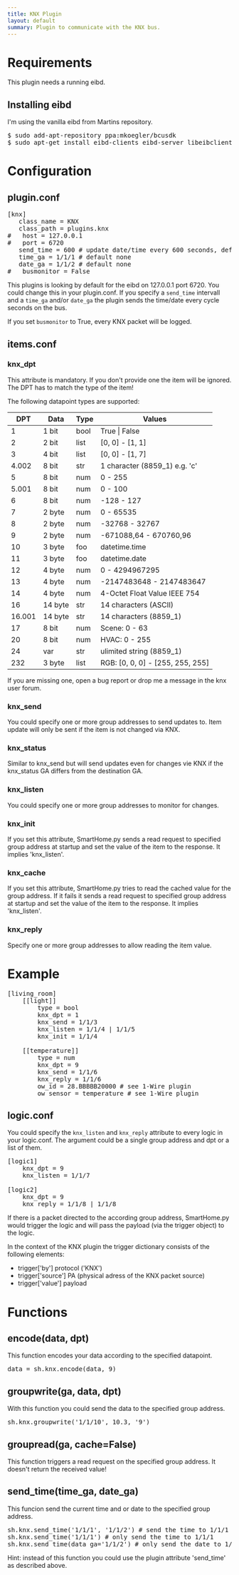```yaml
---
title: KNX Plugin
layout: default
summary: Plugin to communicate with the KNX bus.
---
```


Requirements
============
This plugin needs a running eibd.

Installing eibd
---------------
I'm using the vanilla eibd from Martins repository.
<pre>$ sudo add-apt-repository ppa:mkoegler/bcusdk
$ sudo apt-get install eibd-clients eibd-server libeibclient-dev</pre>


Configuration
=============

plugin.conf
-----------

<pre>
[knx]
   class_name = KNX
   class_path = plugins.knx
#   host = 127.0.0.1
#   port = 6720
   send_time = 600 # update date/time every 600 seconds, default none
   time_ga = 1/1/1 # default none
   date_ga = 1/1/2 # default none
#   busmonitor = False
</pre>

This plugins is looking by default for the eibd on 127.0.0.1 port 6720. You could change this in your plugin.conf.
If you specify a `send_time` intervall and a `time_ga` and/or `date_ga` the plugin sends the time/date every cycle seconds on the bus.

If you set `busmonitor` to True, every KNX packet will be logged.

items.conf
--------------

### knx_dpt
This attribute is mandatory. If you don't provide one the item will be ignored.
The DPT has to match the type of the item!

The following datapoint types are supported:

| DPT | Data | Type | Values |
|--------|------|------------|--------|
| 1 | 1 bit | bool | True &#124; False |
| 2 | 2 bit | list | [0, 0] - [1, 1] |
| 3 | 4 bit | list | [0, 0] - [1, 7] |
| 4.002 | 8 bit | str | 1 character (8859_1) e.g. 'c'|
| 5 | 8 bit | num | 0 - 255 |
| 5.001 | 8 bit | num | 0 - 100 |
| 6 | 8 bit | num | -128 - 127 |
| 7 | 2 byte | num | 0 - 65535 |
| 8 | 2 byte | num | -32768 - 32767 |
| 9 | 2 byte | num | -671088,64 - 670760,96 |
| 10 | 3 byte | foo | datetime.time |
| 11 | 3 byte | foo | datetime.date |
| 12 | 4 byte | num | 0 - 4294967295 |
| 13 | 4 byte | num | -2147483648 - 2147483647 |
| 14 | 4 byte | num | 4-Octet Float Value IEEE 754 |
| 16 | 14 byte | str | 14 characters (ASCII) |
| 16.001 | 14 byte | str | 14 characters (8859_1) |
| 17 | 8 bit | num | Scene: 0 - 63 |
| 20 | 8 bit | num | HVAC: 0 - 255 |
| 24 | var | str | ulimited string (8859_1) |
| 232 | 3 byte | list | RGB: [0, 0, 0] - [255, 255, 255] |

If you are missing one, open a bug report or drop me a message in the knx user forum.

### knx_send
You could specify one or more group addresses to send updates to. Item update will only be sent if the item is not changed via KNX.

### knx_status
Similar to knx_send but will send updates even for changes vie KNX if the knx_status GA differs from the destination GA.

### knx_listen
You could specify one or more group addresses to monitor for changes.

### knx_init
If you set this attribute, SmartHome.py sends a read request to specified group address at startup and set the value of the item to the response.
It implies 'knx_listen'.

### knx_cache
If you set this attribute, SmartHome.py tries to read the cached value for the group address. If it fails it sends a read request to specified group address at startup and set the value of the item to the response.
It implies 'knx_listen'.

### knx_reply
Specify one or more group addresses to allow reading the item value.

# Example
<pre>
[living_room]
    [[light]]
        type = bool
        knx_dpt = 1
        knx_send = 1/1/3
        knx_listen = 1/1/4 | 1/1/5
        knx_init = 1/1/4

    [[temperature]]
        type = num
        knx_dpt = 9
        knx_send = 1/1/6
        knx_reply = 1/1/6
        ow_id = 28.BBBBB20000 # see 1-Wire plugin
        ow_sensor = temperature # see 1-Wire plugin
</pre>

logic.conf
----------
You could specify the `knx_listen` and `knx_reply` attribute to every logic in your logic.conf. The argument could be a single group address and dpt or a list of them.
<pre>
[logic1]
    knx_dpt = 9
    knx_listen = 1/1/7

[logic2]
    knx_dpt = 9
    knx_reply = 1/1/8 | 1/1/8
</pre>
If there is a packet directed to the according group address, SmartHome.py would trigger the logic and will pass the payload (via the trigger object) to the logic.

In the context of the KNX plugin the trigger dictionary consists of the following elements:

* trigger['by']     protocol ('KNX')
* trigger['source']     PA (physical adress of the KNX packet source) 
* trigger['value']     payload

Functions
=========

encode(data, dpt)
-----------------
This function encodes your data according to the specified datapoint.
<pre>data = sh.knx.encode(data, 9)</pre>

groupwrite(ga, data, dpt)
-------------------------
With this function you could send the data to the specified group address.
<pre>sh.knx.groupwrite('1/1/10', 10.3, '9')</pre>

groupread(ga, cache=False)
--------------------------
This function triggers a read request on the specified group address. It doesn't return the received value!

send_time(time_ga, date_ga)
-----------------------------
This funcion send the current time and or date to the specified group address.
<pre>sh.knx.send_time('1/1/1', '1/1/2') # send the time to 1/1/1 and the date to 1/1/2
sh.knx.send_time('1/1/1') # only send the time to 1/1/1
sh.knx.send_time(data_ga='1/1/2') # only send the date to 1/1/2
</pre>
Hint: instead of this function you could use the plugin attribute 'send_time' as described above.
